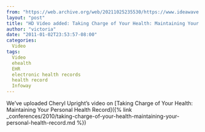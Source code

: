```yaml
---
from: "https://web.archive.org/web/20211025235530/https://www.ideawave.ca/hd-video-added-taking-charge-of-your-health-maintaining-your-personal-health-record/"
layout: "post"
title: "HD Video added: Taking Charge of Your Health: Maintaining Your Personal Health Record"
author: "victoria"
date: "2011-01-02T23:53:57-08:00"
categories:
  Video
tags: 
  Video
  ehealth
  EHR
  electronic health records
  health record
  Infoway
---
```


We’ve uploaded Cheryl Upright’s video on [Taking Charge of Your Health: Maintaining Your Personal Health Record]({% link _conferences/2010/taking-charge-of-your-health-maintaining-your-personal-health-record.md %})
